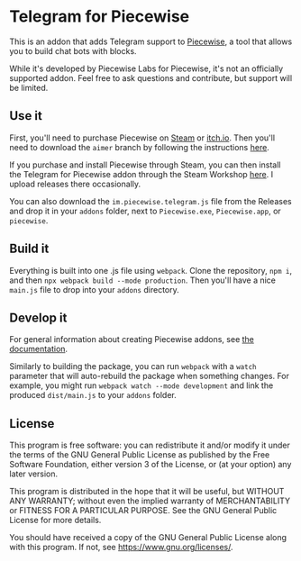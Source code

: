 # Telegram for Piecewise

This is an addon that adds Telegram support to [Piecewise](https://piecewise.im/), a tool that allows you to build chat bots with blocks.

While it's developed by Piecewise Labs for Piecewise, it's not an officially supported addon. Feel free to ask questions and contribute, but support will be limited.

## Use it

First, you'll need to purchase Piecewise on [Steam](https://store.steampowered.com/app/1702210/Piecewise_build_chat_bots_with_blocks/) or [itch.io](https://piecewiselabs.itch.io/). Then you'll need to download the `aimer` branch by following the instructions [here](https://doc.piecewise.im/tutorials/aimer/).

If you purchase and install Piecewise through Steam, you can then install the Telegram for Piecewise addon through the Steam Workshop [here](https://steamcommunity.com/sharedfiles/filedetails/?id=2982485357). I upload releases there occasionally.

You can also download the `im.piecewise.telegram.js` file from the Releases and drop it in your `addons` folder, next to `Piecewise.exe`, `Piecewise.app`, or `piecewise`.

## Build it

Everything is built into one .js file using `webpack`. Clone the repository, `npm i`, and then `npx webpack build --mode production`. Then you'll have a nice `main.js` file to drop into your `addons` directory.

## Develop it

For general information about creating Piecewise addons, see [the documentation](https://doc.piecewise.im/tutorials/plugins/).

Similarly to building the package, you can run `webpack` with a `watch` parameter that will auto-rebuild the package when something changes. For example, you might run `webpack watch --mode development` and link the produced `dist/main.js` to your `addons` folder.

## License

This program is free software: you can redistribute it and/or modify
it under the terms of the GNU General Public License as published by
the Free Software Foundation, either version 3 of the License, or
(at your option) any later version.

This program is distributed in the hope that it will be useful,
but WITHOUT ANY WARRANTY; without even the implied warranty of
MERCHANTABILITY or FITNESS FOR A PARTICULAR PURPOSE.  See the
GNU General Public License for more details.

You should have received a copy of the GNU General Public License
along with this program.  If not, see <https://www.gnu.org/licenses/>.

